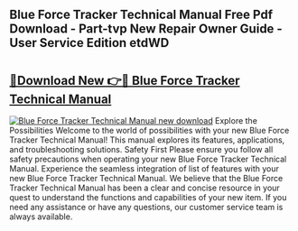 ## Blue Force Tracker Technical Manual Free Pdf Download - Part-tvp New Repair Owner Guide - User Service Edition etdWD

# <h2><a href="http://bc73744.oget.top/?id=Blue+Force+Tracker+Technical+Manual">🔗Download New 👉🔴 Blue Force Tracker Technical Manual</a></h2>

[![Blue Force Tracker Technical Manual new download](https://i.imgur.com/5g1atiW.png)](http://bc73744.oget.top/?id=Blue+Force+Tracker+Technical+Manual)
Explore the Possibilities Welcome to the world of possibilities with your new Blue Force Tracker Technical Manual! This manual explores its features, applications, and troubleshooting solutions. Safety First Please ensure you follow all safety precautions when operating your new Blue Force Tracker Technical Manual. Experience the seamless integration of list of features with your new Blue Force Tracker Technical Manual. We believe that the Blue Force Tracker Technical Manual has been a clear and concise resource in your quest to understand the functions and capabilities of your new item. If you need any assistance or have any questions, our customer service team is always available.
